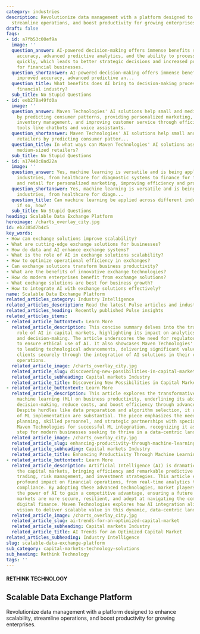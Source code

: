 ```yaml
---
category: industries
description: Revolutionize data management with a platform designed to enhance scalability,
  streamline operations, and boost productivity for growing enterprises.
draft: false
faqs:
- id: a7fb53c00ef9a
  image: ''
  question_answer: AI-powered decision-making offers immense benefits such as improved
    accuracy, advanced predictive analytics, and the ability to process large datasets
    quickly, which leads to better strategic decisions and increased profitability
    for financial businesses.
  question_shortanswer: AI-powered decision-making offers immense benefits such as
    improved accuracy, advanced predictive an...
  question_title: What benefits does AI bring to decision-making processes in the
    financial industry?
  sub_title: No Stupid Questions
- id: eeb278a49fd0a
  image: ''
  question_answer: Maven Technologies' AI solutions help small and medium-sized retailers
    by predicting consumer patterns, providing personalized marketing, optimizing
    inventory management, and improving customer service through efficient interaction
    tools like chatbots and voice assistants.
  question_shortanswer: Maven Technologies' AI solutions help small and medium-sized
    retailers by predicting consumer patter...
  question_title: In what ways can Maven Technologies' AI solutions assist small to
    medium-sized retailers?
  sub_title: No Stupid Questions
- id: a17440c8ad22a
  image: ''
  question_answer: Yes, machine learning is versatile and is being applied across
    industries, from healthcare for diagnostic systems to finance for fraud detection
    and retail for personalized marketing, improving efficiency and processes.
  question_shortanswer: Yes, machine learning is versatile and is being applied across
    industries, from healthcare for diagn...
  question_title: Can machine learning be applied across different industries, and
    if so, how?
  sub_title: No Stupid Questions
heading: Scalable Data Exchange Platform
heroimage: /charts_overlay_city.jpg
id: eb2385d7b4c5
key_words:
- How can exchange solutions improve scalability?
- What are cutting-edge exchange solutions for businesses?
- How do data and AI enhance exchange systems?
- What is the role of AI in exchange solutions scalability?
- How to optimize operational efficiency in exchanges?
- Can exchange solutions transform business productivity?
- What are the benefits of innovative exchange technologies?
- How do modern enterprises benefit from exchange solutions?
- What exchange solutions are best for business growth?
- How to integrate AI with exchange solutions effectively?
name: Scalable Data Exchange Platform
related_articles_category: Industry Intelligence
related_articles_description: Read the latest Pulse articles and industry insights.
related_articles_heading: Recently published Pulse insights
related_articles_items:
- related_article_buttontext: Learn More
  related_article_description: This concise summary delves into the transformative
    role of AI in capital markets, highlighting its impact on analytics, forecasting,
    and decision-making. The article underscores the need for regulatory frameworks
    to ensure ethical use of AI. It also showcases Maven Technologies' commitment
    to leading technological advancements, delivering significant value, and guiding
    clients securely through the integration of AI solutions in their capital market
    operations.
  related_article_image: /charts_overlay_city.jpg
  related_article_slug: discovering-new-possibilities-in-capital-markets-with-ai
  related_article_subheading: Capital markets Industry
  related_article_title: Discovering New Possibilities in Capital Markets with AI
- related_article_buttontext: Learn More
  related_article_description: This article explores the transformative impact of
    machine learning (ML) on business productivity, underlining its ability to enhance
    decision-making, reduce costs, and boost efficiency through advanced data analysis.
    Despite hurdles like data preparation and algorithm selection, it argues the benefits
    of ML implementation are substantial. The piece emphasizes the need for meticulous
    planning, skilled personnel, and strategic partnerships with specialists like
    Maven Technologies for successful ML integration, recognizing it as an essential
    step for modern businesses seeking to thrive in a data-centric landscape.
  related_article_image: /charts_overlay_city.jpg
  related_article_slug: enhancing-productivity-through-machine-learning
  related_article_subheading: Capital markets Industry
  related_article_title: Enhancing Productivity Through Machine Learning
- related_article_buttontext: Learn More
  related_article_description: Artificial Intelligence (AI) is dramatically transforming
    the capital markets, bringing efficiency and remarkable predictive insights to
    trading, risk management, and investment strategies. This article examines AI's
    profound impact on financial operations, from real-time analytics to regulatory
    compliance. By adopting these advanced technologies, market players can leverage
    the power of AI to gain a competitive advantage, ensuring a future where capital
    markets are more secure, resilient, and adept at navigating the complexities of
    digital finance. Maven Technologies explores how AI integration aligns with its
    vision to deliver scalable value in this dynamic, data-centric landscape.
  related_article_image: /charts_overlay_city.jpg
  related_article_slug: ai-trends-for-an-optimized-capital-market
  related_article_subheading: Capital markets Industry
  related_article_title: AI Trends for an Optimized Capital Market
related_articles_subheading: Industry Intelligence
slug: scalable-data-exchange-platform
sub_category: capital-markets-technology-solutions
sub_heading: Rethink Technology
tags: ''
---
```


#### RETHINK TECHNOLOGY
## Scalable Data Exchange Platform
Revolutionize data management with a platform designed to enhance scalability, streamline operations, and boost productivity for growing enterprises.